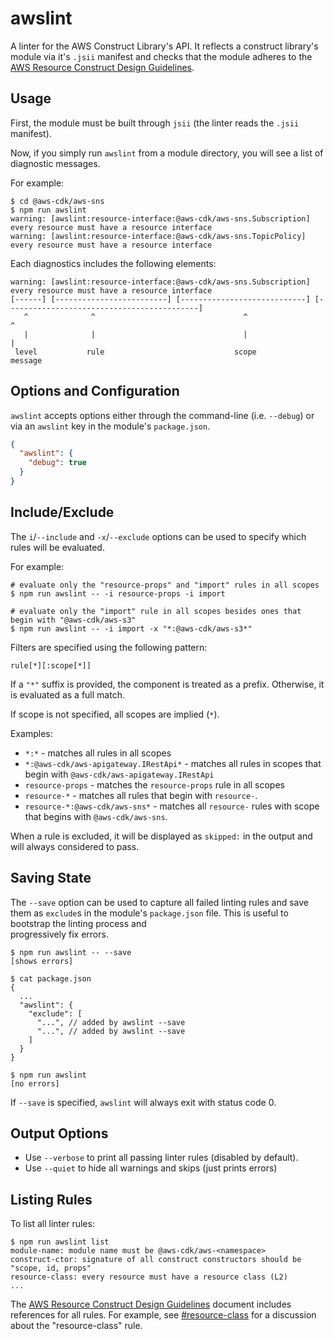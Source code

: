 # awslint

A linter for the AWS Construct Library's API. It reflects a construct library's
module via it's `.jsii` manifest and checks that the module adheres to the [AWS
Resource Construct Design Guidelines](../../design/aws-guidelines.md).

## Usage

First, the module must be built through `jsii` (the linter reads the `.jsii`
manifest).

Now, if you simply run `awslint` from a module directory, you will
see a list of diagnostic messages.

For example:

```console
$ cd @aws-cdk/aws-sns
$ npm run awslint
warning: [awslint:resource-interface:@aws-cdk/aws-sns.Subscription] every resource must have a resource interface 
warning: [awslint:resource-interface:@aws-cdk/aws-sns.TopicPolicy] every resource must have a resource interface 
```

Each diagnostics includes the following elements:

```
warning: [awslint:resource-interface:@aws-cdk/aws-sns.Subscription] every resource must have a resource interface 
[------] [-------------------------] [----------------------------] [-------------------------------------------] 
   ^              ^                                 ^                                       ^                        
   |              |                                 |                                       |                        
 level           rule                             scope                                  message                     
```

## Options and Configuration

`awslint` accepts options either through the command-line (i.e. `--debug`) or
via an `awslint` key in the module's `package.json`.

```json
{
  "awslint": {
    "debug": true
  }
}
```

## Include/Exclude

The `i`/`--include` and `-x`/`--exclude` options can be used to specify which rules will
be evaluated.

For example:

```console
# evaluate only the "resource-props" and "import" rules in all scopes
$ npm run awslint -- -i resource-props -i import

# evaluate only the "import" rule in all scopes besides ones that begin with "@aws-cdk/aws-s3"
$ npm run awslint -- -i import -x "*:@aws-cdk/aws-s3*"
```


Filters are specified using the following pattern:

    rule[*][:scope[*]]

If a `"*"` suffix is provided, the component is treated as a prefix. Otherwise,
it is evaluated as a full match.

If scope is not specified, all scopes are implied (`*`).

Examples:

* `*:*` - matches all rules in all scopes
* `*:@aws-cdk/aws-apigateway.IRestApi*` - matches all rules in scopes that begin with `@aws-cdk/aws-apigateway.IRestApi`
* `resource-props` - matches the `resource-props` rule in all scopes
* `resource-*` - matches all rules that begin with `resource-`.
* `resource-*:@aws-cdk/aws-sns*` - matches all `resource-` rules with scope that
  begins with `@aws-cdk/aws-sns`.

When a rule is excluded, it will be displayed as `skipped:` in the output and
will always considered to pass.

## Saving State

The `--save` option can be used to capture all failed linting rules and save them as `exclude`s
in the module's `package.json` file. This is useful to bootstrap the linting process and \
progressively fix errors.

```console
$ npm run awslint -- --save
[shows errors]

$ cat package.json
{
  ...
  "awslint": {
    "exclude": [
      "...", // added by awslint --save
      "...", // added by awslint --save
    ]
  }
}

$ npm run awslint
[no errors]
```

If `--save` is specified, `awslint` will always exit with status code 0.

## Output Options

* Use `--verbose` to print all passing linter rules (disabled by default).
* Use `--quiet` to hide all warnings and skips (just prints errors)

## Listing Rules

To list all linter rules:

```console
$ npm run awslint list
module-name: module name must be @aws-cdk/aws-<namespace>
construct-ctor: signature of all construct constructors should be "scope, id, props"
resource-class: every resource must have a resource class (L2)
...
```

The [AWS Resource Construct Design Guidelines](../../design/aws-guidelines.md) document
includes references for all rules. For example, see [#resource-class](../../design/aws-guidelines.md#resource-class)
for a discussion about the "resource-class" rule.
